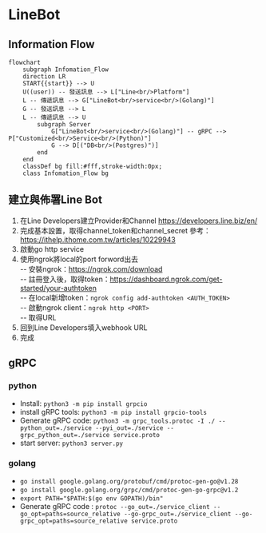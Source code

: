 # LineBot

## Information Flow
```mermaid
flowchart 
    subgraph Infomation_Flow
    direction LR
    START{{start}} --> U
    U((user)) -- 發送訊息 --> L["Line<br/>Platform"]
    L -- 傳遞訊息 --> G["LineBot<br/>service<br/>(Golang)"]
    G -- 發送訊息 --> L
    L -- 傳遞訊息 --> U
        subgraph Server
            G["LineBot<br/>service<br/>(Golang)"] -- gRPC --> P["Customized<br/>Service<br/>(Python)"]
            G --> D[("DB<br/>(Postgres)")] 
        end
    end
    classDef bg fill:#fff,stroke-width:0px;
    class Infomation_Flow bg

```


## 建立與佈署Line Bot
1. 在Line Developers建立Provider和Channel
https://developers.line.biz/en/
2. 完成基本設置，取得channel_token和channel_secret
參考：https://ithelp.ithome.com.tw/articles/10229943
3. 啟動go http service
4. 使用ngrok將local的port forword出去  
-- 安裝ngrok：https://ngrok.com/download  
-- 註冊登入後，取得token：https://dashboard.ngrok.com/get-started/your-authtoken  
-- 在local新增token：`ngrok config add-authtoken <AUTH_TOKEN>`  
-- 啟動ngrok client：`ngrok http <PORT>`  
-- 取得URL  
5. 回到Line Developers填入webhook URL
6. 完成

## gRPC
### python
- Install: `python3 -m pip install grpcio`
- install gRPC tools: `python3 -m pip install grpcio-tools`
- Generate gRPC code: `python3 -m grpc_tools.protoc -I ./ --python_out=./service --pyi_out=./service --grpc_python_out=./service service.proto`
- start server: `python3 server.py`


### golang
- `go install google.golang.org/protobuf/cmd/protoc-gen-go@v1.28`
- `go install google.golang.org/grpc/cmd/protoc-gen-go-grpc@v1.2`
- `export PATH="$PATH:$(go env GOPATH)/bin"`
- Generate gRPC code : `protoc --go_out=./service_client --go_opt=paths=source_relative --go-grpc_out=./service_client --go-grpc_opt=paths=source_relative service.proto`